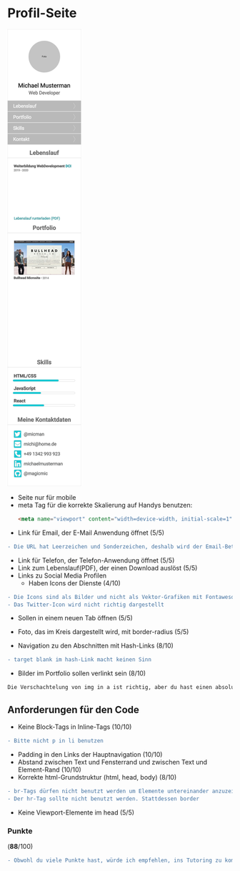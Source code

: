 # Profil-Seite

![layout](drafts/page.png "Portfolio Seite")

- Seite nur für mobile
- meta Tag für die korrekte Skalierung auf Handys benutzen:
  ```html
  <meta name="viewport" content="width=device-width, initial-scale=1">
  ```
- Link für Email, der E-Mail Anwendung öffnet (5/5)
```diff
- Die URL hat Leerzeichen und Sonderzeichen, deshalb wird der Email-Betreff nicht übernommen
```
- Link für Telefon, der Telefon-Anwendung öffnet (5/5)
- Link zum Lebenslauf(PDF), der einen Download auslöst (5/5)
- Links zu Social Media Profilen
  - Haben Icons der Dienste (4/10)
```diff
- Die Icons sind als Bilder und nicht als Vektor-Grafiken mit Fontawesome eingebunden
- Das Twitter-Icon wird nicht richtig dargestellt
```
  - Sollen in einem neuen Tab öffnen (5/5)
  
- Foto, das im Kreis dargestellt wird, mit border-radius (5/5)
- Navigation zu den Abschnitten mit Hash-Links (8/10)
```diff
- target blank im hash-Link macht keinen Sinn
```
- Bilder im Portfolio sollen verlinkt sein (8/10)
```diff
Die Verschachtelung von img in a ist richtig, aber du hast einen absoluten Pfad verwendet, der nur auf deinem Computer funktionieren kann und viele Andere Probleme macht. Bitte nur relative Pfade benutzen. Die einzige Außnhame sind Links auf fremde Webseiten.
```

## Anforderungen für den Code
- Keine Block-Tags in Inline-Tags (10/10)
```diff
- Bitte nicht p in li benutzen
```
- Padding in den Links der Hauptnavigation (10/10)
- Abstand zwischen Text und Fensterrand und zwischen Text und Element-Rand (10/10)
- Korrekte html-Grundstruktur (html, head, body) (8/10)
```diff
- br-Tags dürfen nicht benutzt werden um Elemente untereinander anzuzeigen oder um Abstände zu erzeugen.
- Der hr-Tag sollte nicht benutzt werden. Stattdessen border
```
- Keine Viewport-Elemente im head (5/5)

### Punkte
(**88**/100)
```diff
- Obwohl du viele Punkte hast, würde ich empfehlen, ins Tutoring zu kommen um Pfade zu üben und zu klären, wie man die Darstellung von Elementen nebeneinander und und untereinander steuert und wie man Abstände definiert.
```
